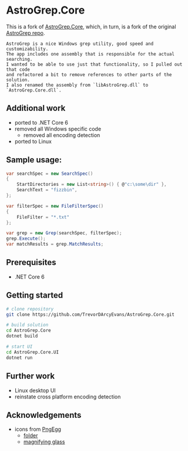 # AstroGrep.Core

This is a fork of [AstroGrep.Core](https://github.com/asherber/AstroGrep.Core), which, in turn, is a fork of
the original [AstroGrep repo](https://github.com/joshball/astrogrep). 

```text
AstroGrep is a nice Windows grep utility, good speed and customizability.
The app includes one assembly that is responsible for the actual searching.
I wanted to be able to use just that functionality, so I pulled out that code
and refactored a bit to remove references to other parts of the solution.
I also renamed the assembly from `libAstroGrep.dll` to `AstroGrep.Core.dll`.
```

## Additional work
* ported to .NET Core 6
* removed all Windows specific code
  * removed all encoding detection 
* ported to Linux

## Sample usage:

```csharp
var searchSpec = new SearchSpec()
{
    StartDirectories = new List<string>() { @"c:\some\dir" },    
    SearchText = "fizzbin",
};

var filterSpec = new FileFilterSpec()
{
    FileFilter = "*.txt"
};

var grep = new Grep(searchSpec, filterSpec);
grep.Execute();
var matchResults = grep.MatchResults;
```

## Prerequisites
* .NET Core 6

## Getting started

```bash
# clone repository
git clone https://github.com/TrevorDArcyEvans/AstroGrep.Core.git

# build solution
cd AstroGrep.Core
dotnet build

# start UI
cd AstroGrep.Core.UI
dotnet run
```

## Further work
* Linux desktop UI
* reinstate cross platform encoding detection

## Acknowledgements
* icons from [PngEgg](https://www.pngegg.com)
  * [folder](https://www.pngegg.com/en/png-fmqfv)
  * [magnifying glass](https://www.pngegg.com/en/png-babni)

